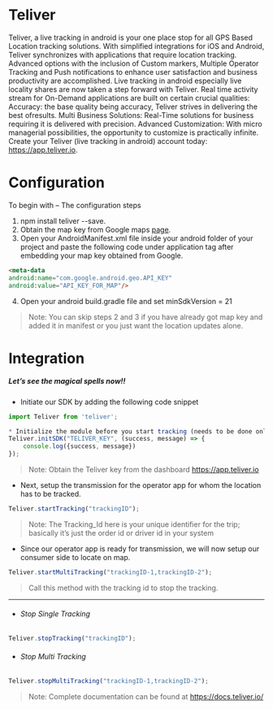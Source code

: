 # Teliver
Teliver, a live tracking in android is your one place stop for all GPS Based Location tracking solutions. With simplified integrations for iOS and Android, Teliver synchronizes with applications that require location tracking. Advanced options with the inclusion of Custom markers, Multiple Operator Tracking and Push notifications to enhance user satisfaction and business productivity are
accomplished.
Live tracking in android especially live locality shares are now taken a step forward with Teliver. Real time activity stream for On-Demand applications are built on certain crucial qualities:
Accuracy: the base quality being accuracy, Teliver strives in delivering the best ofresults. Multi Business Solutions: Real-Time solutions for business requiring it is delivered with precision. Advanced Customization: With micro managerial possibilities, the opportunity to customize is practically infinite. Create your Teliver (live tracking in android) account today: https://app.teliver.io.
# Configuration
To begin with – The configuration steps
1. npm install teliver --save.
2. Obtain the map key from Google maps [page](https://developers.google.com/maps/documentation/android-api/).
3. Open your AndroidManifest.xml file inside your android folder of your project and paste the following code under application tag after embedding your map key obtained from Google.
```markdown
<meta-data
android:name="com.google.android.geo.API_KEY"
android:value="API_KEY_FOR_MAP"/>
```
4. Open your android build.gradle file and set  minSdkVersion = 21
> Note: You can skip steps 2 and 3 if you have already got map key and added it in manifest or you just want the location updates alone.
#####
# Integration
##### Let’s see the magical spells now!!
* Initiate our SDK by adding the following code snippet
```javascript
import Teliver from 'teliver';

* Initialize the module before you start tracking (needs to be done only once)
Teliver.initSDK("TELIVER_KEY", (success, message) => {
    console.log({success, message})
});
```
> Note: Obtain the Teliver key from the dashboard https://app.teliver.io

* Next, setup the transmission  for the operator app for whom the location has to be tracked.
```javascript
Teliver.startTracking("trackingID");
```
> Note: The Tracking\_Id here is your unique identifier for the trip; basically it’s just the order id or driver id in your system
* Since our operator app is ready for transmission, we will now setup our consumer side to locate on map.
```javascript
Teliver.startMultiTracking("trackingID-1,trackingID-2");
```
> Call this method with the tracking id to stop the tracking.
---
* ###### Stop Single Tracking
```javascript
Teliver.stopTracking("trackingID");
```
* ###### Stop Multi Tracking
```javascript
Teliver.stopMultiTracking("trackingID-1,trackingID-2");
```
> Note: Complete documentation can be found at https://docs.teliver.io/